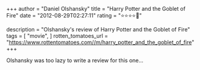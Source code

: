 +++
author = "Daniel Olshansky"
title = "Harry Potter and the Goblet of Fire"
date = "2012-08-29T02:27:11"
rating = "⭐⭐⭐⭐🌟"

description = "Olshansky's review of Harry Potter and the Goblet of Fire"
tags = [
    "movie",
]
rotten_tomatoes_url = "https://www.rottentomatoes.com//m/harry_potter_and_the_goblet_of_fire"
+++

Olshansky was too lazy to write a review for this one...
